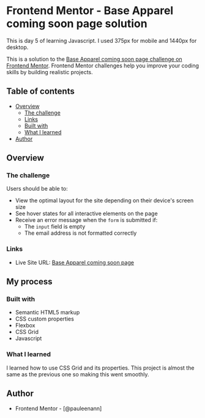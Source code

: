 # Frontend Mentor - Base Apparel coming soon page solution

This is day 5 of learning Javascript. I used 375px for mobile and 1440px for desktop.

This is a solution to the [Base Apparel coming soon page challenge on Frontend Mentor](https://www.frontendmentor.io/challenges/base-apparel-coming-soon-page-5d46b47f8db8a7063f9331a0). Frontend Mentor challenges help you improve your coding skills by building realistic projects.

## Table of contents

- [Overview](#overview)
  - [The challenge](#the-challenge)
  - [Links](#links)
  - [Built with](#built-with)
  - [What I learned](#what-i-learned)
- [Author](#author)

## Overview

### The challenge

Users should be able to:

- View the optimal layout for the site depending on their device's screen size
- See hover states for all interactive elements on the page
- Receive an error message when the `form` is submitted if:
  - The `input` field is empty
  - The email address is not formatted correctly

### Links

- Live Site URL: [Base Apparel coming soon page](https://65db420964c4cfd809e9bfa2--heroic-haupia-90eb67.netlify.app/)

## My process

### Built with

- Semantic HTML5 markup
- CSS custom properties
- Flexbox
- CSS Grid
- Javascript

### What I learned

I learned how to use CSS Grid and its properties. This project is almost the same as the previous one so making this went smoothly.

## Author

- Frontend Mentor - [@pauleenann]
